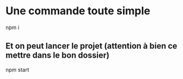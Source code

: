 # Une commande toute simple
npm i

## Et on peut lancer le projet (attention à bien ce mettre dans le bon dossier)
npm start
